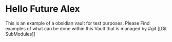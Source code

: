 # Hello Future Alex
This is an example of a obsidian vault for test purposes.
Please Find examples of what can be done within this Vault that is managed by #git
[[Git SubModules]]


